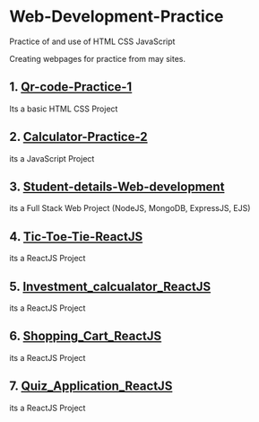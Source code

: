# Web-Development-Practice
Practice of and use of HTML CSS JavaScript

Creating webpages for practice from may sites.
<h2>1. <a href="https://github.com/Sai-Chakradhar-Mahendrakar/Qr-code-Practice-1">Qr-code-Practice-1</a></h2>
<p>Its a basic HTML CSS Project</p>
<h2>2. <a href="https://sai-chakradhar-mahendrakar.github.io/Calculator-Practice-2">Calculator-Practice-2</a></h2>
<p>its a JavaScript Project</p>
<h2>3. <a href="https://github.com/Sai-Chakradhar-Mahendrakar/Student-details-Web-development-">Student-details-Web-development</a></h2>
<p>its a Full Stack Web Project (NodeJS, MongoDB, ExpressJS, EJS)</p>
<h2>4. <a href="https://github.com/Sai-Chakradhar-Mahendrakar/Tic-Toe-Tie-ReactJS">Tic-Toe-Tie-ReactJS</a></h2>
<p>its a ReactJS Project</p>
<h2>5. <a href="https://github.com/Sai-Chakradhar-Mahendrakar/Investment_calcualator_React_Practice">Investment_calcualator_ReactJS</a></h2>
<p>its a ReactJS Project</p>
<h2>6. <a href="https://github.com/Sai-Chakradhar-Mahendrakar/Shopping-Cart-ReactJS">Shopping_Cart_ReactJS</a></h2>
<p>its a ReactJS Project</p>
<h2>7. <a href="https://github.com/Sai-Chakradhar-Mahendrakar/Quiz-Application-using-ReactJS">Quiz_Application_ReactJS</a></h2>
<p>its a ReactJS Project</p>
